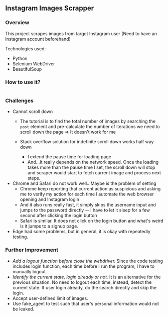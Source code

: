 ## Instagram Images Scrapper

### Overview

This project scrapes images from target Instagram user (Need to have an Instagram account beforehand)

Technologies used:

- Python
- Selenium WebDriver
- BeautifulSoup

### How to use it?

```

```



### Challenges

- Cannot scroll down 
  - The tutorial is to find the total number of images by searching the `post` element and pre-calculate the number of iterations we need to scroll down the page => It doesn't work for me

  - Stack overflow solution for indefinite scroll down works half way down
    - I extend the pause time for loading page
    - And...It really depends on the network speed. Once the loading takes more than the pause time I set, the scroll down will stop and scraper would start to fetch current image and process next steps.
- Chrome and Safari do not work well...Maybe is the problem of setting
  - Chrome keep reporting that current action as suspicious and asking me to verify my action for each time I automate the web browser opening and Instagram login
  - And it also runs really fast, it simply skips the username input and jumps to the password directly -- I have to let it sleep for a few second after clicking the login button
  - Safari is similar. It does not click on the login button and what's weird is it jumps to a signup page.
- Edge had some problems, but in general, it is okay with repeatedly testing.

### Further Improvement

- *Add a logout function before close the webdriver.* Since the code testing includes login function, each time before I run the program,  I have to manually logout.
- *Identify the current state, login already or not.*  It is an alternative for the previous situation. No need to logout each time, instead, detect the current state. If user login already, do the search directly and skip the login.
- Accept user-defined limit of images.
- Use fake_agent to test such that user's personal information would not be leaked. 